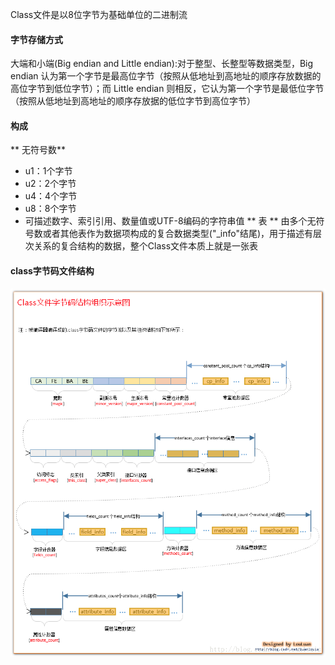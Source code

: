 Class文件是以8位字节为基础单位的二进制流

#### 字节存储方式

大端和小端\(Big endian and Little endian\):对于整型、长整型等数据类型，Big endian 认为第一个字节是最高位字节（按照从低地址到高地址的顺序存放数据的高位字节到低位字节）；而 Little endian 则相反，它认为第一个字节是最低位字节（按照从低地址到高地址的顺序存放据的低位字节到高位字节）

#### 构成

** 无符号数**

* u1：1个字节
* u2：2个字节
* u4：4个字节
* u8：8个字节
* 可描述数字、索引引用、数量值或UTF-8编码的字符串值
  ** 表 **
  由多个无符号数或者其他表作为数据项构成的复合数据类型\("\_info"结尾\)，用于描述有层次关系的复合结构的数据，整个Class文件本质上就是一张表

#### class字节码文件结构
![](/assets/201708092326.png)



